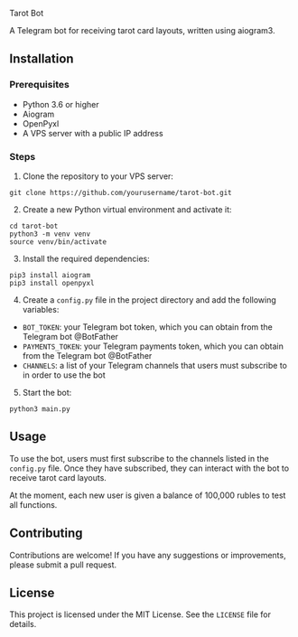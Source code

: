  Tarot Bot

A Telegram bot for receiving tarot card layouts, written using aiogram3.

## Installation

### Prerequisites

- Python 3.6 or higher
- Aiogram
- OpenPyxl
- A VPS server with a public IP address

### Steps

1. Clone the repository to your VPS server:
```
git clone https://github.com/yourusername/tarot-bot.git
```

2. Create a new Python virtual environment and activate it:
```
cd tarot-bot
python3 -m venv venv
source venv/bin/activate
```

3. Install the required dependencies:
```
pip3 install aiogram
pip3 install openpyxl
```

4. Create a `config.py` file in the project directory and add the following variables:

- `BOT_TOKEN`: your Telegram bot token, which you can obtain from the Telegram bot @BotFather
- `PAYMENTS_TOKEN`: your Telegram payments token, which you can obtain from the Telegram bot @BotFather
- `CHANNELS`: a list of your Telegram channels that users must subscribe to in order to use the bot

5. Start the bot:
```
python3 main.py
```

## Usage

To use the bot, users must first subscribe to the channels listed in the `config.py` file. Once they have subscribed, they can interact with the bot to receive tarot card layouts.

At the moment, each new user is given a balance of 100,000 rubles to test all functions.

## Contributing

Contributions are welcome! If you have any suggestions or improvements, please submit a pull request.

## License

This project is licensed under the MIT License. See the `LICENSE` file for details.
